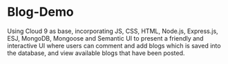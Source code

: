 # Blog-Demo

Using Cloud 9 as base, incorporating JS, CSS, HTML, Node.js, Express.js, ESJ, MongoDB, Mongoose and Semantic UI  to present a friendly and interactive UI where users can comment and add blogs which is saved  into the database, and view available blogs that have been posted.